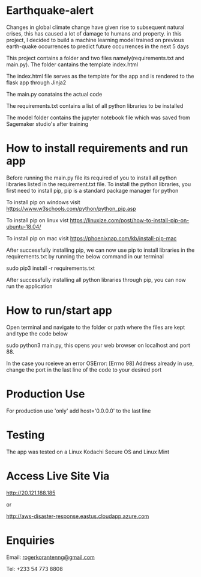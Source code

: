 # Earthquake-alert

Changes in global climate change have given rise to subsequent natural crises, this has caused a lot of damage to humans and property. in this project, I decided to build a machine learning model trained on previous earth-quake occurrences to predict future occurrences in the next 5 days

This project contains a folder and two files namely(requirements.txt and main.py). The folder cantains the template index.html

The index.html file serves as the template for the app and is rendered to the flask app through Jinja2

The main.py conatains the actual code 

The requirements.txt contains a list of all python libraries to be installed

The model folder contains the jupyter notebook file which was saved from Sagemaker studio's after training

# How to install requirements and run app

Before running the main.py file its required of you to install all python libraries listed in the requirement.txt file.
To install the python libraries, you first need to install pip, pip is a standard package manager for python

To install pip on windows visit https://www.w3schools.com/python/python_pip.asp 

To install pip on linux vist https://linuxize.com/post/how-to-install-pip-on-ubuntu-18.04/

To install pip on mac visit https://phoenixnap.com/kb/install-pip-mac

After successfully installing pip, we can now use pip to install libraries in the requirements.txt by running the below command in our terminal

sudo pip3 install -r requirements.txt 

After successfully installing all python libraries through pip, you can now run the application

# How to run/start app

Open terminal and navigate to the folder or path where the files are kept and type the code below

sudo python3 main.py, this opens your web browser on localhost and port 88. 

In the case you rceieve an error OSError: [Errno 98] Address already in use, change the port in the last line of the code to your desired port

# Production Use

For production use 'only' add host='0.0.0.0' to the last line

# Testing
The app was tested on a Linux Kodachi Secure OS and Linux Mint

# Access Live Site Via

http://20.121.188.185

or 

http://aws-disaster-response.eastus.cloudapp.azure.com

# Enquiries

Email: rogerkorantenng@gmail.com

Tel: +233 54 773 8808
